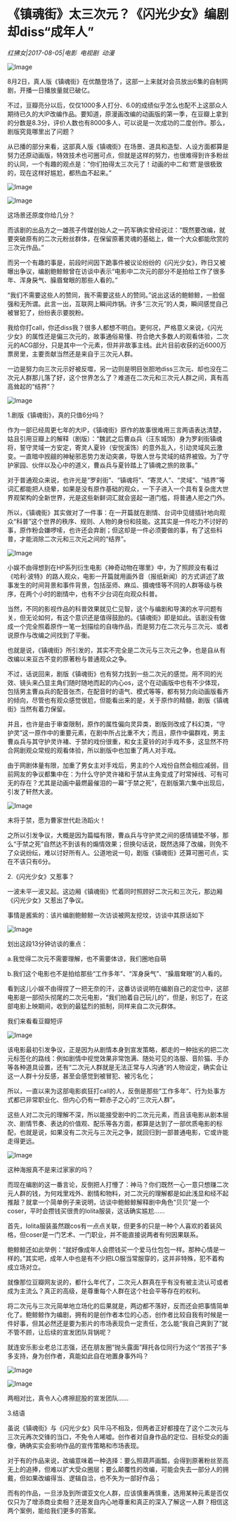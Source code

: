 # 《镇魂街》太三次元？《闪光少女》编剧却diss“成年人”

*红拂女|2017-08-05|电影 
                                                电视剧 
                                                动漫*

![Image](http://static.ylzbl.com/uploads/ueditor/php/upload/image/20170807/1502079221619607.jpeg)

8月2日，真人版《镇魂街》在优酷登场了，这部一上来就对会员放出6集的自制网剧，开播一日播放量就已破亿。

不过，豆瓣亮分以后，仅仅1000多人打分、6.0的成绩似乎怎么也配不上这部众人期待已久的大IP改编作品。要知道，原漫画改编的动画版的第一季，在豆瓣上拿到的分数是8.3分，评价人数也有8000多人，可以说是一次成功的二度创作。那么，剧版究竟哪里出了问题？

从已播的部分来看，这部真人版《镇魂街》在场景、道具和造型、人设方面都算是努力还原动画版，特效技术也可圈可点，但就是这样的努力，也很难得到许多粉丝的认同，一个有趣的观点是：“你们拍得太三次元了！动画的中二和‘燃’是很极致的，现在这样好尴尬，都热血不起来。”

![Image](http://p9.pstatp.com/large/31f000031909e8c54d63)

![Image](http://p1.pstatp.com/large/31f100003c06351c6f7e)

这场景还原度你给几分？

而该剧的出品方之一雄孩子传媒创始人之一药军确实曾经说过：“既然要改编，就要突破原有的二次元粉丝群体，在保留原著灵魂的基础上，做一个大众都能欣赏的三次元作品。”

而另一个有趣的事是，前段时间因下跪事件被议论纷纷的《闪光少女》，昨日又被曝出争议，编剧鲍鲸鲸曾在访谈中表示“电影中二次元的部分不是拍给工作了很多年、浑身戾气、臊眉耷眼的那些人看的。”

“我们不需要这些人的赞同，我不需要这些人的赞同。”说出这话的鲍鲸鲸，一脸倔强和无所谓。此言一出，互联网上瞬间炸锅。许多“三次元”的人类，瞬间感觉自己被冒犯了，纷纷表示要脱粉。

我给你打call，你还diss我？很多人都想不明白。更何况，严格意义来说，《闪光少女》的属性还是偏三次元的，故事通俗易懂、符合绝大多数人的观看体验，二次元的ACG部分，只是其中一个元素，但并非故事主线。此片目前收获的近6000万票房里，主要贡献当然还是来自于三次元人群。

一边是努力向三次元示好被反噬，另一边则是明目张胆地diss三次元、却也没在二次元人群那儿落了好，这个世界怎么了？难道在二次元和三次元人群之间，真有高高耸起的“结界”？

![Image](http://p3.pstatp.com/large/31ed00031b6a093ab8e6)

1.剧版《镇魂街》，真的只值6分吗？

作为一部已经周更七年的大IP，《镇魂街》原作的故事很难用三言两语表达清楚，姑且引用豆瓣上的解释（剧版）：“魏武之后曹焱兵（汪东城饰）身为罗刹街镇魂将，誓守灵域一方安定，寄灵人夏铃（安悦溪饰）的意外乱入，引动灵域风云激变。一直暗中觊觎的神秘邪恶势力发动突袭，导致人世与灵域的结界被毁。为了守护家园、伙伴以及心中的道义，曹焱兵与夏铃踏上了镇魂之旅的故事。”

对于普通观众来说，也许光是“罗刹街”、“镇魂将”、“寄灵人”、“灵域”、“结界”等词汇都能把人绕晕，如果是没有原作基础的观众，一下子进入一个具有复杂庞大世界观架构的全新世界，光是这些新鲜词汇就会竖起一道门槛，将普通人拒之门外。

所以，《镇魂街》其实做对了一件事：在一开篇就在剧情、台词中见缝插针地向观众“科普”这个世界的秩序、规则、人物的身份和技能。这其实是一件吃力不讨好的事，原作粉会嫌啰嗦，也许还会弃剧；但这却是一件必须要做的事，有了这些科普，才能消除二次元和三次元之间的“结界”。

![Image](http://p1.pstatp.com/large/31f300003c7b546adb3e)

小娱不由得想到在HP系列衍生电影《神奇动物在哪里》中，为了照顾没有看过《哈利·波特》的路人观众，电影一开篇就用画外音（报纸新闻）的方式讲述了故事发生的时间背景和事件背景，包括巫师、麻瓜、摄魂怪等不同的人群等级与秩序，在两个小时的剧情中，也有不少台词在向观众科普。

当然，不同的影视作品的科普效果就见仁见智，这个与编剧和导演的水平问题有关，但无论如何，有这个意识还是值得鼓励的。《镇魂街》即是如此。该剧没有做成一个完全照着原作一笔一划描绘的自嗨作品，而是努力在二次元与三次元、或者说原作与改编之间找到了平衡。

也就是说，《镇魂街》所引发的，其实不完全是二次元与三次元之争，也是自从有改编以来亘古不变的原著粉与普通观众之争。

不过，话说回来，剧版《镇魂街》也有努力找到一些二次元的感觉。用不同的光效、镜头来凸显主角们随时随地而起的内心os，这个在动画版中也有不少体现，包括男主曹焱兵的配音张杰，在配音时的语气、模式等等，都有努力向动画版看齐的倾向，尽管也有观众感觉很尬，但能看出来的是，关于原作的精髓，剧版《镇魂街》当然有着力保留。

并且，也许是由于审查限制，原作的属性偏向灵异类，剧版则改成了科幻类，“守护灵”这一原作中的重要元素，在剧中所占比重不大；而且，原作中偏群戏，男主曹焱兵与其守护灵许褚、于禁的戏份很重，和女主夏铃的对手戏不多，这显然不符合网剧观众常规的观看体验，所以剧版中也加重了两人对手戏。

由于网剧体量有限，加重了男女主对手戏后，男主的个人戏份自然会相应减弱，目前网友的争议都集中在：为什么守护灵许褚和于禁从主角变成了时常掉线、可有可无的存在？尤其是动画中最燃最催泪的一幕“于禁之死”，在剧版第六集中出现后，引发了轩然大波。

![Image](http://p1.pstatp.com/large/31f100003c07136a1dbf)

末将于禁，愿为曹家世代赴汤蹈火！

之所以引发争议，大概是因为篇幅有限，曹焱兵与守护灵之间的感情铺垫不够，那么“于禁之死”自然达不到该有的煽情效果；但换句话说，既然选择了改编，则免不了众说纷纭，难以讨好所有人。公道地说一句，剧版《镇魂街》还算可圈可点，实在不该只有6分。

2.《闪光少女》又惹事？

一波未平一波又起。这边厢《镇魂街》忙着同时照顾好二次元和三次元，那边厢《闪光少女》又惹出了争议。

事情是酱紫的：该片编剧鲍鲸鲸一次访谈被网友挖坟，访谈中其原话如下

![Image](http://p3.pstatp.com/large/31ed00031b6c3dea2696)

划出这段13分钟访谈的重点：

a.我觉得二次元不需要理解，也不需要体谅，我们圈地自萌

b.我们这个电影也不是拍给那些“工作多年”、“浑身戾气”、“臊眉耷眼”的人看的。

看到这儿小娱不由得捏了一把无奈的汗，这番访谈说明在编剧自己的定位中，这部电影是一部彻头彻尾的二次元电影，“我们拍着自己玩儿的”，但是，别忘了，在这部电影上映期间，收到的最猛烈的抵制，同样来自二次元群体。

我们来看看豆瓣短评

![Image](http://p1.pstatp.com/large/31e90004828898b0355c)

该电影最初引发争议，正是因为从剧情本身到宣发策略，都走的一种拙劣的把二次元标签化的路线：例如剧情中视觉效果非常饱满、随处可见的洛服、音阶猫、手办等各种道具设置，还有“二次元人群就是无法正常与人沟通”的人物设定，确实会让这一人群十分反感，甚至会感觉到被冒犯、被污名化；

所以，一直以来为这部电影疯狂打call的人，反倒是那些“工作多年”、行为处事方式都已非常职业化、但内心仍有一颗赤子之心的“三次元人群”。

这些人对二次元的理解不深，所以能接受剧中的二次元元素，而且该电影从剧本层次、剧情节奏、表达的价值观、配乐等各方面，都算是达到了一部优质电影的标配，也就是说，如果没有二次元与三次元之争，就回归到一部普通电影，它或许能走得更远。

![Image](http://p1.pstatp.com/large/31f300003c7d73560753)

这种海报真不是来过家家的吗？

而现在编剧的这一番言论，反倒把人打懵了：神马？你们既然一心一意只想赚二次元人群的钱，为何戏里戏外、剧情和物料，对二次元的理解都是如此浅显和经不起推敲？就拿一个简单例子来说明，访谈中鲍鲸鲸解释剧中角色“贝贝”是一个coser，平时会攒钱买很贵的lolita服装，这话确实尴尬……

首先，lolita服装虽然跟cos有一点点关联，但更多的只是一种个人喜欢的着装风格，但coser是一门艺术、一门职业，并不能直接说两者有何因果联系。

鲍鲸鲸还如此举例：“就好像成年人会攒钱买一个爱马仕包包一样。那种心情是一样的。”其实吧，成年人中也是有不少把LO服当常服穿的，这并非特殊，犯不着构成立场对立。

就像那位豆瓣网友说的，都什么年代了，二次元人群真在乎有没有被主流认可或者成为主流么？真正的高级，是尊重每个人群在这个社会平等存在的权利。

将二次元与三次元简单地立场化的后果就是，两边都不落好，反而还会把事情简单化了。鲍鲸鲸作为编剧，拥有的是创作者本位的心态，创作者比较自我有时候是一件好事，但其必然还是要为影片的市场表现负一定责任，怎么能“我自己爽到了”就不管不顾，让后续的宣发团队背锅呢？

就连安乐影业老总江志强，还在朋友圈“抛头露面”拜托各位同行为这个“苦孩子”多多支持，身为创作者，真能如此自在地置身事外吗？

![Image](http://p1.pstatp.com/large/31f300003c7ee0b7b2f4)

![Image](http://p1.pstatp.com/large/31f40004a632535c9058)

两相对比，真令人心疼擦屁股的宣发团队……

3.结语

虽说《镇魂街》与《闪光少女》风牛马不相及，但两者正好都撞在了这个二次元与三次元再次交锋的当口，不免令人唏嘘。创作者对自身作品的定位、目标受众的画像，确确实实会影响作品的宣传策略和市场表现。

对于有的作品来说，改编意味着一种选择：要么照葫芦画瓢，会得到原著粉丝至高无上的追捧，但难以扩大受众圈层；要么颠覆性的改编，可能会失去一部分人的拥戴，但如果改编得当、逻辑自洽，也不失为一部好作品；

而有的作品，一旦涉及到所谓亚文化人群，应该慎重再慎重，选用某种元素是否仅仅只为了增添商业卖相？还是发自内心地尊重和真正的深入了解这一人群？相信这两个案例，能给我们更多的答案。

